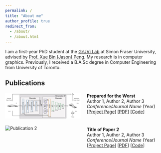 ```yaml
---
permalink: /
title: "About me"
author_profile: true
redirect_from: 
  - /about/
  - /about.html
---
```


I am a first-year PhD student at the [GrUVi Lab](https://gruvi.cs.sfu.ca/) at Simon Fraser University, advised by [Prof. Xue Bin (Jason) Peng](https://xbpeng.github.io/). My research is in computer graphics. Previously, I received a B.A.Sc degree in Computer Engineering from University of Toronto.

## Publications

<div style="display: flex; gap: 20px; margin-top: 20px;">
  <!-- Left Column for Images -->
  <div style="flex: 50%;">
    <img src="../images/architecture_correct.jpg" alt="Publication 1" style="width:100%; max-width: 400px; height: auto;">
    <div style="height: 20px;"></div> <!-- Spacer -->
    <img src="/images/image2.jpg" alt="Publication 2" style="width:100%; max-width: 400px; height: auto;">
  </div>

  <!-- Right Column for Descriptions -->
  <div style="flex: 50%;">
    <div style="margin-bottom: 40px;">
      <b>Prepared for the Worst</b><br>
      Author 1, Author 2, Author 3<br>
      <em>Conference/Journal Name</em> (Year)<br>
      [<a href="#">Project Page</a>] [<a href="#">PDF</a>] [<a href="#">Code</a>]
    </div>
    <div style="margin-bottom: 40px;">
      <b>Title of Paper 2</b><br>
      Author 1, Author 2, Author 3<br>
      <em>Conference/Journal Name</em> (Year)<br>
      [<a href="#">Project Page</a>] [<a href="#">PDF</a>] [<a href="#">Code</a>]
    </div>
  </div>
</div>

<!-- <div class="publication">
  <div class="pub-container">
    <img src="../images/architecture_correct.jpg" alt="Teaser Image 1" class="pub-image">
    <div class="pub-details">
      <h3><b>Prepared for the Worst: Resilience Analysis of the ICP Algorithm via Learning-Based Worst-Case Adversarial Attacks</b></h3>
      <p><b>Ziyu Zhang</b>, Johann Laconte, Daniil Lisus, Timothy D. Barfoot</p>
      <p><i>ICRA 2025</i></p>
      <p>
        <a href="https://arxiv.org/abs/2403.05666">[Paper]</a>
      </p>
    </div>
  </div>
</div> -->

<!-- {% capture publications_content %}{{ site.pages['publications.html'].content }}{% endcapture %}
{{ publications_content }} -->
